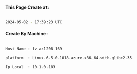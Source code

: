 
   
#### This Page Create at:

```bash

2024-05-02 - 17:39:23 UTC

```

#### Create By Machine:

```bash

Host Name : fv-az1208-169

platform  : Linux-6.5.0-1018-azure-x86_64-with-glibc2.35

Ip Local  : 10.1.0.183

```

